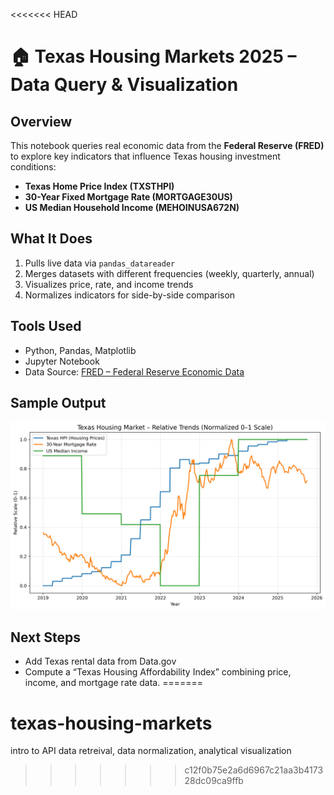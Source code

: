 <<<<<<< HEAD
# 🏠 Texas Housing Markets 2025 – Data Query & Visualization

## Overview
This notebook queries real economic data from the **Federal Reserve (FRED)** to explore key indicators that influence Texas housing investment conditions:
- **Texas Home Price Index (TXSTHPI)**
- **30-Year Fixed Mortgage Rate (MORTGAGE30US)**
- **US Median Household Income (MEHOINUSA672N)**

## What It Does
1. Pulls live data via `pandas_datareader`
2. Merges datasets with different frequencies (weekly, quarterly, annual)
3. Visualizes price, rate, and income trends
4. Normalizes indicators for side-by-side comparison

## Tools Used
- Python, Pandas, Matplotlib  
- Jupyter Notebook  
- Data Source: [FRED – Federal Reserve Economic Data](https://fred.stlouisfed.org)

## Sample Output
![Relative Trends Plot](./images/relative_trends.png)

## Next Steps
- Add Texas rental data from Data.gov  
- Compute a “Texas Housing Affordability Index” combining price, income, and mortgage rate data.
=======
# texas-housing-markets
intro to API data retreival, data normalization, analytical visualization
>>>>>>> c12f0b75e2a6d6967c21aa3b417328dc09ca9ffb
